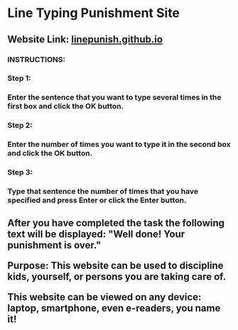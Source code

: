 # Line Typing Punishment Site

## Website Link: **[linepunish.github.io](https://linepunish.github.io/)**

### INSTRUCTIONS: 
### Step 1:
### Enter the sentence that you want to type several times in the first box and click the OK button.
### Step 2:
### Enter the number of times you want to type it in the second box and click the OK button.
### Step 3:
### Type that sentence the number of times that you have specified and press Enter or click the Enter button.

<h2>After you have completed the task the following text will be displayed:
"Well done! Your punishment is over."

Purpose:
This website can be used to discipline kids, yourself, or persons you are taking care of.

This website can be viewed on any device: laptop, smartphone, even e-readers, you name it!
</h2>
